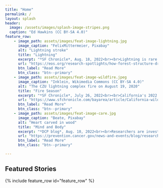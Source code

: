 ```yaml
---
title: "Home"
permalink: /
layout: splash
header:
  image: /assets/images/splash-image-stripes.png
  caption: "Ed Hawkins (CC BY-SA 4.0)"
feature_row:
    - image_path: assets/images/feat-image-lightning.jpg
      image_caption: "FelixMittermeier, Pixabay"
      alt: "Lightning stroke"
      title: "Lightning"
      excerpt: "*SF Chronicle*, Aug. 18, 2022<br><br>Lightning is rare in the Bay Area, but has sparked some of California's largest wildfires"
      url: "https://eos.org/research-spotlights/how-forest-structure-drives-productivity"
      btn_label: "Read More"
      btn_class: "btn--primary"
    - image_path: assets/images/feat-image-wildfire.jpeg
      image_caption: "Inklein, Wikimedia Commons (CC BY-SA 4.0)"
      alt: "The CZU lightning complex fire on August 19, 2020"
      title: "Fire Season"
      excerpt: "*SF Chronicle*, July 26, 2022<br><br>California's 2022 wildfire season has begun. But later fires produced by different weather may be more destructive."
      url: "https://www.sfchronicle.com/bayarea/article/California-wildfires-17330941.php"
      btn_label: "Read More"
      btn_class: "btn--primary"
    - image_path: assets/images/feat-image-care.jpg
      image_caption: "Beate, Pixabay"
      alt: "Heart carved in wood"
      title: "Mind and Body"
      excerpt: "*DCP blog*, Aug. 10, 2022<br><br>Researchers are investigating approaches to improve psychosocial care for cancer survivors."
      url: "https://prevention.cancer.gov/news-and-events/blog/researchers-seek-care"
      btn_label: "Read More"
      btn_class: "btn--primary"

---
```


## Featured Stories
{% include feature_row id="feature_row" %}
